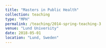 ```yaml
---
title: "Masters in Public Health"
collection: teaching
type: "MPH"
permalink: /teaching/2014-spring-teaching-3
venue: "Lund University"
date: 2018-05-01
location: "Lund, Sweden"
---
```

